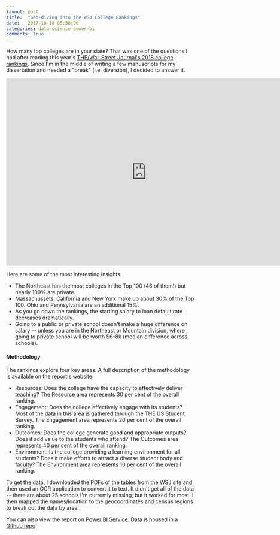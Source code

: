 ```yaml
---
layout: post
title:  "Geo-diving into the WSJ College Rankings"
date:   2017-10-18 05:38:00
categories: data-science power-bi
comments: true
---
```


How many top colleges are in your state? That was one of the questions I had after reading this year's [THE/Wall Street Journal's 2018 college rankings](https://www.timeshighereducation.com/rankings/united-states/2018#!/page/0/length/25/sort_by/rank/sort_order/asc/cols/stats). Since I'm in the middle of writing a few manuscripts for my dissertation and needed a "break" (i.e. diversion), I decided to answer it.

<iframe width="750" height="500" src="https://app.powerbi.com/view?r=eyJrIjoiYWM3MmYzODktNmMwNi00NjQ3LWFlY2QtY2I3MWMxN2JiY2NkIiwidCI6ImJhNWE3ZjM5LWUzYmUtNGFiMy1iNDUwLTY3ZmE4MGZhZWNhZCIsImMiOjN9" frameborder="0" allowFullScreen="true"></iframe>

Here are some of the most interesting insights:
- The Northeast has the most colleges in the Top 100 (46 of them!) but nearly 100% are private.
- Massachussets, California and New York make up about 30% of the Top 100. Ohio and Pennsylvania are an additional 15%.
- As you go down the rankings, the starting salary to loan default rate decreases dramatically.
- Going to a public or private school doesn't make a huge difference on salary -- unless you are in the Northeast or Mountain division, where going to private school will be worth $6-8k (median difference across schools).

#### Methodology
The rankings  explore four key areas. A full description of the methodology is available on [the report's website](https://www.timeshighereducation.com/the-wall-street-journal-times-higher-education-college-rankings-2017-table-information).

- Resources: Does the college have the capacity to effectively deliver teaching? The Resource area represents 30 per cent of the overall ranking.
- Engagement: Does the college effectively engage with its students? Most of the data in this area is gathered through the THE US Student Survey. The Engagement area represents 20 per cent of the overall ranking. 
- Outcomes: Does the college generate good and appropriate outputs? Does it add value to the students who attend? The Outcomes area represents 40 per cent of the overall ranking. 
- Environment: Is the college providing a learning environment for all students? Does it make efforts to attract a diverse student body and faculty? The Environment area represents 10 per cent of the overall ranking. 

To get the data, I downloaded the PDFs of the tables from the WSJ site and then used an OCR application to convert it to text. It didn't get all of the data -- there are about 25 schools I'm currently missing, but it worked for most. I then mapped the names/location to the geocoordinates and census regions to break out the data by area.

You can also view the report on [Power BI Service](https://app.powerbi.com/view?r=eyJrIjoiYWM3MmYzODktNmMwNi00NjQ3LWFlY2QtY2I3MWMxN2JiY2NkIiwidCI6ImJhNWE3ZjM5LWUzYmUtNGFiMy1iNDUwLTY3ZmE4MGZhZWNhZCIsImMiOjN9). Data is housed in a [Github repo](https://github.com/stkbailey/WSJ_CollegeRankings2018).
